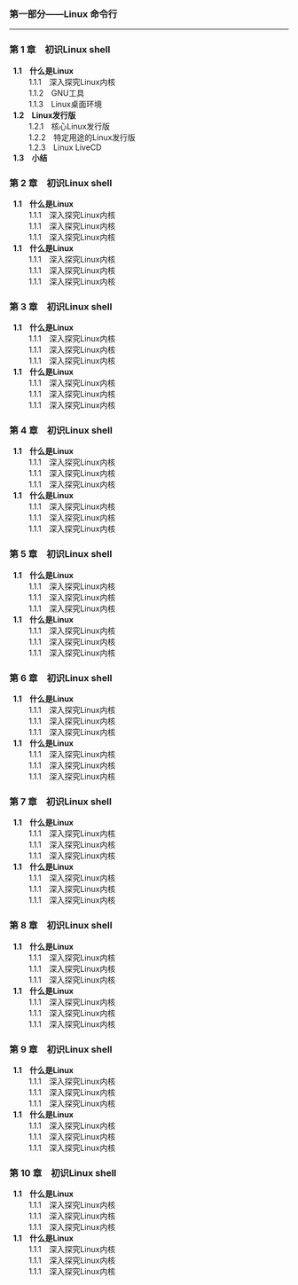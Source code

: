 ### 第一部分——Linux 命令行<hr>
### 第 1 章&ensp;&ensp;初识Linux shell
**&ensp;1.1&ensp;&ensp;什么是Linux**<br>
&ensp;&ensp;&ensp;&ensp;&ensp;1.1.1&ensp;&ensp;深入探究Linux内核<br>
&ensp;&ensp;&ensp;&ensp;&ensp;1.1.2&ensp;&ensp;GNU工具<br>
&ensp;&ensp;&ensp;&ensp;&ensp;1.1.3&ensp;&ensp;Linux桌面环境<br>
**&ensp;1.2&ensp;&ensp;Linux发行版**<br>
&ensp;&ensp;&ensp;&ensp;&ensp;1.2.1&ensp;&ensp;核心Linux发行版<br>
&ensp;&ensp;&ensp;&ensp;&ensp;1.2.2&ensp;&ensp;特定用途的Linux发行版<br>
&ensp;&ensp;&ensp;&ensp;&ensp;1.2.3&ensp;&ensp;Linux LiveCD<br>
**&ensp;1.3&ensp;&ensp;小结**<br>
### 第 2 章&ensp;&ensp;初识Linux shell
**&ensp;1.1&ensp;&ensp;什么是Linux**<br>
&ensp;&ensp;&ensp;&ensp;&ensp;1.1.1&ensp;&ensp;深入探究Linux内核<br>
&ensp;&ensp;&ensp;&ensp;&ensp;1.1.1&ensp;&ensp;深入探究Linux内核<br>
&ensp;&ensp;&ensp;&ensp;&ensp;1.1.1&ensp;&ensp;深入探究Linux内核<br>
**&ensp;1.1&ensp;&ensp;什么是Linux**<br>
&ensp;&ensp;&ensp;&ensp;&ensp;1.1.1&ensp;&ensp;深入探究Linux内核<br>
&ensp;&ensp;&ensp;&ensp;&ensp;1.1.1&ensp;&ensp;深入探究Linux内核<br>
&ensp;&ensp;&ensp;&ensp;&ensp;1.1.1&ensp;&ensp;深入探究Linux内核<br>
### 第 3 章&ensp;&ensp;初识Linux shell
**&ensp;1.1&ensp;&ensp;什么是Linux**<br>
&ensp;&ensp;&ensp;&ensp;&ensp;1.1.1&ensp;&ensp;深入探究Linux内核<br>
&ensp;&ensp;&ensp;&ensp;&ensp;1.1.1&ensp;&ensp;深入探究Linux内核<br>
&ensp;&ensp;&ensp;&ensp;&ensp;1.1.1&ensp;&ensp;深入探究Linux内核<br>
**&ensp;1.1&ensp;&ensp;什么是Linux**<br>
&ensp;&ensp;&ensp;&ensp;&ensp;1.1.1&ensp;&ensp;深入探究Linux内核<br>
&ensp;&ensp;&ensp;&ensp;&ensp;1.1.1&ensp;&ensp;深入探究Linux内核<br>
&ensp;&ensp;&ensp;&ensp;&ensp;1.1.1&ensp;&ensp;深入探究Linux内核<br>
### 第 4 章&ensp;&ensp;初识Linux shell
**&ensp;1.1&ensp;&ensp;什么是Linux**<br>
&ensp;&ensp;&ensp;&ensp;&ensp;1.1.1&ensp;&ensp;深入探究Linux内核<br>
&ensp;&ensp;&ensp;&ensp;&ensp;1.1.1&ensp;&ensp;深入探究Linux内核<br>
&ensp;&ensp;&ensp;&ensp;&ensp;1.1.1&ensp;&ensp;深入探究Linux内核<br>
**&ensp;1.1&ensp;&ensp;什么是Linux**<br>
&ensp;&ensp;&ensp;&ensp;&ensp;1.1.1&ensp;&ensp;深入探究Linux内核<br>
&ensp;&ensp;&ensp;&ensp;&ensp;1.1.1&ensp;&ensp;深入探究Linux内核<br>
&ensp;&ensp;&ensp;&ensp;&ensp;1.1.1&ensp;&ensp;深入探究Linux内核<br>
### 第 5 章&ensp;&ensp;初识Linux shell
**&ensp;1.1&ensp;&ensp;什么是Linux**<br>
&ensp;&ensp;&ensp;&ensp;&ensp;1.1.1&ensp;&ensp;深入探究Linux内核<br>
&ensp;&ensp;&ensp;&ensp;&ensp;1.1.1&ensp;&ensp;深入探究Linux内核<br>
&ensp;&ensp;&ensp;&ensp;&ensp;1.1.1&ensp;&ensp;深入探究Linux内核<br>
**&ensp;1.1&ensp;&ensp;什么是Linux**<br>
&ensp;&ensp;&ensp;&ensp;&ensp;1.1.1&ensp;&ensp;深入探究Linux内核<br>
&ensp;&ensp;&ensp;&ensp;&ensp;1.1.1&ensp;&ensp;深入探究Linux内核<br>
&ensp;&ensp;&ensp;&ensp;&ensp;1.1.1&ensp;&ensp;深入探究Linux内核<br>
### 第 6 章&ensp;&ensp;初识Linux shell
**&ensp;1.1&ensp;&ensp;什么是Linux**<br>
&ensp;&ensp;&ensp;&ensp;&ensp;1.1.1&ensp;&ensp;深入探究Linux内核<br>
&ensp;&ensp;&ensp;&ensp;&ensp;1.1.1&ensp;&ensp;深入探究Linux内核<br>
&ensp;&ensp;&ensp;&ensp;&ensp;1.1.1&ensp;&ensp;深入探究Linux内核<br>
**&ensp;1.1&ensp;&ensp;什么是Linux**<br>
&ensp;&ensp;&ensp;&ensp;&ensp;1.1.1&ensp;&ensp;深入探究Linux内核<br>
&ensp;&ensp;&ensp;&ensp;&ensp;1.1.1&ensp;&ensp;深入探究Linux内核<br>
&ensp;&ensp;&ensp;&ensp;&ensp;1.1.1&ensp;&ensp;深入探究Linux内核<br>
### 第 7 章&ensp;&ensp;初识Linux shell
**&ensp;1.1&ensp;&ensp;什么是Linux**<br>
&ensp;&ensp;&ensp;&ensp;&ensp;1.1.1&ensp;&ensp;深入探究Linux内核<br>
&ensp;&ensp;&ensp;&ensp;&ensp;1.1.1&ensp;&ensp;深入探究Linux内核<br>
&ensp;&ensp;&ensp;&ensp;&ensp;1.1.1&ensp;&ensp;深入探究Linux内核<br>
**&ensp;1.1&ensp;&ensp;什么是Linux**<br>
&ensp;&ensp;&ensp;&ensp;&ensp;1.1.1&ensp;&ensp;深入探究Linux内核<br>
&ensp;&ensp;&ensp;&ensp;&ensp;1.1.1&ensp;&ensp;深入探究Linux内核<br>
&ensp;&ensp;&ensp;&ensp;&ensp;1.1.1&ensp;&ensp;深入探究Linux内核<br>
### 第 8 章&ensp;&ensp;初识Linux shell
**&ensp;1.1&ensp;&ensp;什么是Linux**<br>
&ensp;&ensp;&ensp;&ensp;&ensp;1.1.1&ensp;&ensp;深入探究Linux内核<br>
&ensp;&ensp;&ensp;&ensp;&ensp;1.1.1&ensp;&ensp;深入探究Linux内核<br>
&ensp;&ensp;&ensp;&ensp;&ensp;1.1.1&ensp;&ensp;深入探究Linux内核<br>
**&ensp;1.1&ensp;&ensp;什么是Linux**<br>
&ensp;&ensp;&ensp;&ensp;&ensp;1.1.1&ensp;&ensp;深入探究Linux内核<br>
&ensp;&ensp;&ensp;&ensp;&ensp;1.1.1&ensp;&ensp;深入探究Linux内核<br>
&ensp;&ensp;&ensp;&ensp;&ensp;1.1.1&ensp;&ensp;深入探究Linux内核<br>
### 第 9 章&ensp;&ensp;初识Linux shell
**&ensp;1.1&ensp;&ensp;什么是Linux**<br>
&ensp;&ensp;&ensp;&ensp;&ensp;1.1.1&ensp;&ensp;深入探究Linux内核<br>
&ensp;&ensp;&ensp;&ensp;&ensp;1.1.1&ensp;&ensp;深入探究Linux内核<br>
&ensp;&ensp;&ensp;&ensp;&ensp;1.1.1&ensp;&ensp;深入探究Linux内核<br>
**&ensp;1.1&ensp;&ensp;什么是Linux**<br>
&ensp;&ensp;&ensp;&ensp;&ensp;1.1.1&ensp;&ensp;深入探究Linux内核<br>
&ensp;&ensp;&ensp;&ensp;&ensp;1.1.1&ensp;&ensp;深入探究Linux内核<br>
&ensp;&ensp;&ensp;&ensp;&ensp;1.1.1&ensp;&ensp;深入探究Linux内核<br>
### 第 10 章&ensp;&ensp;初识Linux shell
**&ensp;1.1&ensp;&ensp;什么是Linux**<br>
&ensp;&ensp;&ensp;&ensp;&ensp;1.1.1&ensp;&ensp;深入探究Linux内核<br>
&ensp;&ensp;&ensp;&ensp;&ensp;1.1.1&ensp;&ensp;深入探究Linux内核<br>
&ensp;&ensp;&ensp;&ensp;&ensp;1.1.1&ensp;&ensp;深入探究Linux内核<br>
**&ensp;1.1&ensp;&ensp;什么是Linux**<br>
&ensp;&ensp;&ensp;&ensp;&ensp;1.1.1&ensp;&ensp;深入探究Linux内核<br>
&ensp;&ensp;&ensp;&ensp;&ensp;1.1.1&ensp;&ensp;深入探究Linux内核<br>
&ensp;&ensp;&ensp;&ensp;&ensp;1.1.1&ensp;&ensp;深入探究Linux内核<br>
